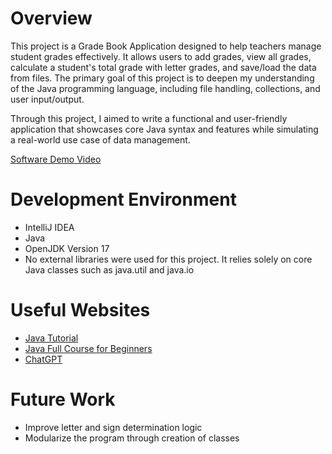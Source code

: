 # Overview

This project is a Grade Book Application designed to help teachers manage student grades effectively. It allows users to add grades, view all grades, calculate a student's total grade with letter grades, and save/load the data from files. The primary goal of this project is to deepen my understanding of the Java programming language, including file handling, collections, and user input/output.

Through this project, I aimed to write a functional and user-friendly application that showcases core Java syntax and features while simulating a real-world use case of data management.

[Software Demo Video](http://youtube.link.goes.here)

# Development Environment

- IntelliJ IDEA
- Java
- OpenJDK Version 17
- No external libraries were used for this project. It relies solely on core Java classes such as java.util and java.io

# Useful Websites

- [Java Tutorial](https://www.w3schools.com/java/)
- [Java Full Course for Beginners](https://www.youtube.com/watch?v=eIrMbAQSU34)
- [ChatGPT](https://www.chatgpt.com)

# Future Work

- Improve letter and sign determination logic
- Modularize the program through creation of classes
